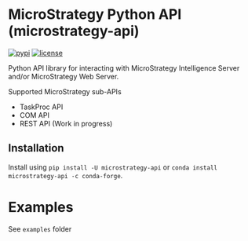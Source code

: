 # MicroStrategy Python API (microstrategy-api)

[![pypi](https://img.shields.io/pypi/v/microstrategy-api.svg)](https://pypi.org/project/microstrategy-api/)
[![license](https://img.shields.io/github/license/arcann/mstr_python_api.svg)](https://github.com/arcann/mstr_python_api/blob/master/license.txt)


Python API library for interacting with MicroStrategy Intelligence Server and/or MicroStrategy Web Server.

Supported MicroStrategy sub-APIs

 - TaskProc API
 - COM API
 - REST API (Work in progress)

## Installation

Install using `pip install -U microstrategy-api` or `conda install microstrategy-api -c conda-forge`.

# Examples

See `examples` folder